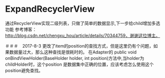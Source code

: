# ExpandRecyclerView
通过RecyclerView实现二级列表，只做了简单的数据显示,下一步给child增加多选功能
参考博客：http://blog.csdn.net/chengxu_hou/article/details/70344759，谢谢这位博主。


＃＃＃　2017-8-3
更改了item的position的查找方式，但是这里仍有个问题，如果数据量过大，那么这种查找是很耗时的。
在Adapter的 public void onBindViewHolder(BaseHolder holder, int position)方法中,当holder为childHolder时，这个position
是数据集中正确的位置，应该考虑怎么使用这个position避免查找。
